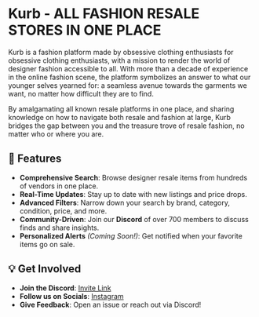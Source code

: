 # Kurb - ALL FASHION RESALE STORES IN ONE PLACE

Kurb is a fashion platform made by obsessive clothing enthusiasts for obsessive clothing enthusiasts, with a mission to render the world of designer fashion accessible to all. With more than a decade of experience in the online fashion scene, the platform symbolizes an answer to what our younger selves yearned for: a seamless avenue towards the garments we want, no matter how difficult they are to find.

By amalgamating all known resale platforms in one place, and sharing knowledge on how to navigate both resale and fashion at large, Kurb bridges the gap between you and the treasure trove of resale fashion, no matter who or where you are.

## 🚀 Features
- **Comprehensive Search**: Browse designer resale items from hundreds of vendors in one place.
- **Real-Time Updates**: Stay up to date with new listings and price drops.
- **Advanced Filters**: Narrow down your search by brand, category, condition, price, and more.
- **Community-Driven**: Join our **Discord** of over 700 members to discuss finds and share insights.
- **Personalized Alerts** *(Coming Soon!)*: Get notified when your favorite items go on sale.

## 💡 Get Involved
- **Join the Discord**: [Invite Link](https://discord.gg/jSh7n6ju8H)
- **Follow us on Socials**: [Instagram](https://www.instagram.com/kurb.online)
- **Give Feedback**: Open an issue or reach out via Discord!
